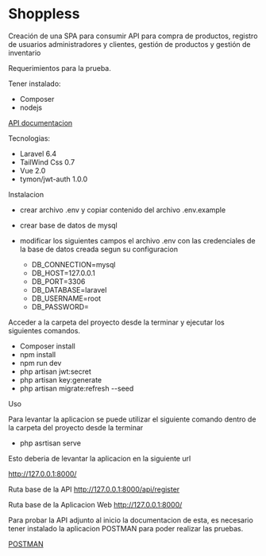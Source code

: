 

# Shoppless


Creación de una SPA  para consumir API para compra de productos, registro de usuarios administradores y clientes, gestión de productos y gestión de inventario

Requerimientos para la prueba.

Tener instalado:

- Composer
- nodejs

[API documentacion](https://documenter.getpostman.com/view/3605815/SVzz1yWH)

Tecnologias:

 - Laravel 6.4
 - TailWind Css 0.7
 - Vue 2.0
 - tymon/jwt-auth 1.0.0

Instalacion

 - crear archivo .env y copiar contenido del archivo .env.example
 - crear base de datos de mysql
 - modificar los siguientes campos el archivo .env con las credenciales de la base de datos creada segun su configuracion
 
    - DB_CONNECTION=mysql
    - DB_HOST=127.0.0.1
    - DB_PORT=3306
    - DB_DATABASE=laravel
    - DB_USERNAME=root
    - DB_PASSWORD=
    
 Acceder a la carpeta del proyecto desde la terminar y ejecutar los siguientes comandos.
 
 - Composer install
 - npm install
 - npm run dev
 - php artisan jwt:secret
 - php artisan key:generate
 - php artisan migrate:refresh --seed 
 
 Uso
 
 Para levantar la aplicacion se puede utilizar el siguiente comando dentro de la carpeta del proyecto desde la terminar
 
  - php asrtisan serve 
 
 Esto deberia de levantar la aplicacion en la siguiente url
 
 http://127.0.0.1:8000/
 
 Ruta base de la API http://127.0.0.1:8000/api/register
 
 Ruta base de la Aplicacion Web http://127.0.0.1:8000/
 

 Para probar la API adjunto al inicio la documentacion de esta, es necesario tener instalado la aplicacion POSTMAN para poder realizar las pruebas.
 
 [POSTMAN](https://www.getpostman.com/downloads/)
 
 
 
